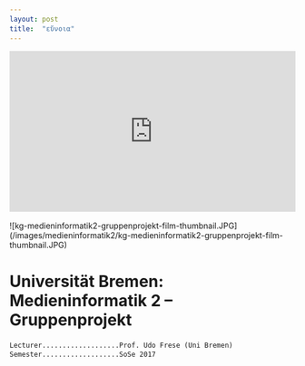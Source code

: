 ```yaml
---
layout: post
title:  "εὔνοια"
---
```

<div style="padding:56.25% 0 0 0;position:relative;"><iframe src="https://player.vimeo.com/video/833973208?h=62cdbfb0ba" style="position:absolute;top:0;left:0;width:100%;height:100%;" frameborder="0" allow="autoplay; fullscreen; picture-in-picture" allowfullscreen></iframe></div><script src="https://player.vimeo.com/api/player.js"></script>
<br>
![kg-medieninformatik2-gruppenprojekt-film-thumbnail.JPG](/images/medieninformatik2/kg-medieninformatik2-gruppenprojekt-film-thumbnail.JPG)

# Universität Bremen: Medieninformatik 2 – Gruppenprojekt


	Lecturer...................Prof. Udo Frese (Uni Bremen)
	Semester...................SoSe 2017

